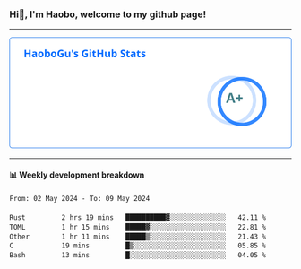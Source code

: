 <!--<h2 align="center"> Hi👋, I'm Haobo, welcome to my github page! </h2>-->
### Hi👋, I'm Haobo, welcome to my github page!
-------

<img href="https://github.com/HaoboGu" src="assets/stats.svg" alt="github stats" /> 

-------

#### 📊 **Weekly development breakdown**
<!--START_SECTION:waka-->

```txt
From: 02 May 2024 - To: 09 May 2024

Rust         2 hrs 19 mins   ██████████▓░░░░░░░░░░░░░░   42.11 %
TOML         1 hr 15 mins    █████▓░░░░░░░░░░░░░░░░░░░   22.81 %
Other        1 hr 11 mins    █████▒░░░░░░░░░░░░░░░░░░░   21.43 %
C            19 mins         █▒░░░░░░░░░░░░░░░░░░░░░░░   05.85 %
Bash         13 mins         █░░░░░░░░░░░░░░░░░░░░░░░░   04.05 %
```

<!--END_SECTION:waka-->
<!--
backup url: https://github-readme-status-dusky-ten.vercel.app/api?username=HaoboGu&count_private=true&show_icons=true&theme=transparent&border_color=2f80ed
-->
<!--
**HaoboGu/HaoboGu** is a ✨ _special_ ✨ repository because its `README.md` (this file) appears on your GitHub profile.

Here are some ideas to get you started:

- 🔭 I’m currently working on AI-assisted programming tools
- 🌱 I’m currently learning ...
- 👯 I’m looking to collaborate on ...
- 🤔 I’m looking for help with ...
- 💬 Ask me about ...
- 📫 How to reach me: ...
- 😄 Pronouns: ...
- ⚡ Fun fact: ...
-->
